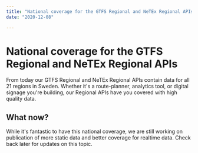 ```yaml
---
title: "National coverage for the GTFS Regional and NeTEx Regional APIs"
date: "2020-12-08"

---
```


# National coverage for the GTFS Regional and NeTEx Regional APIs

From today our GTFS Regional and NeTEx Regional APIs contain data for all 21 regions in Sweden. Whether it's a
route-planner, analytics tool, or digital signage you're building, our Regional APIs have you covered with high quality
data.

## What now?

While it's fantastic to have this national coverage, we are still working on publication of more static data and better
coverage for realtime data. Check back later for updates on this topic.